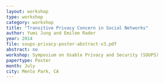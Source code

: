 ```yaml
---
layout: workshop
type: workshop
category: workshop
title: "Transitive Privacy Concern in Social Networks"
author: Yumi Jung and Emilee Rader
year: 2014
file: soups-privacy-poster-abstract-v3.pdf
abstract: no
workshop: Symposium on Usable Privacy and Security (SOUPS)
papertype: Poster
month: July
city: Menlo Park, CA
---
```

